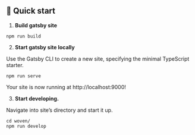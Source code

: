 
## 🚀 Quick start

  

1. **Build gatsby site**

```shell
npm run build
```

2. **Start gatsby site locally**

  

Use the Gatsby CLI to create a new site, specifying the minimal TypeScript starter.

  

```shell
npm run serve
```
Your site is now running at http://localhost:9000!

  

3. **Start developing.**

  

Navigate into site’s directory and start it up.

  

```shell
cd woven/
npm run develop
```